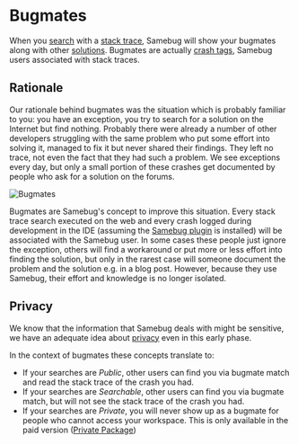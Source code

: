 # Bugmates

When you [search](/guide/search) with a [stack trace](/guide/stack-trace), Samebug will show your bugmates along with other [solutions](/guide/solution).
Bugmates are actually [crash tags](/guide/solution/rating-solutions), Samebug users associated with stack traces.

## Rationale

Our rationale behind bugmates was the situation which is probably familiar to you: you have an exception,
you try to search for a solution on the Internet but find nothing. Probably there were already a number of other
developers struggling with the same problem who put some effort into solving it, managed to fix it but never
shared their findings. They left no trace, not even the fact that they had such a problem. We see exceptions
every day, but only a small portion of these crashes get documented by people who ask for a solution
on the forums.

![Bugmates](https://samebug.io/static/images/docs/bugmates.png)

Bugmates are Samebug's concept to improve this situation. Every stack trace search executed
on the web and every crash logged during development in the IDE (assuming the [Samebug plugin](/guide/integration/intellij-idea/install)
is installed) will be associated with the Samebug user. In some cases these people just ignore
the exception, others will find a workaround or put more or less effort into finding the solution,
but only in the rarest case will someone document the problem and the solution e.g. in a blog post.
However, because they use Samebug, their effort and knowledge is no longer isolated.

## Privacy

We know that the information that Samebug deals with might be sensitive, we have an
adequate idea about [privacy](/guide/privacy) even in this early phase.

In the context of bugmates these concepts translate to:

- If your searches are *Public*, other users can find you via bugmate match and read the stack trace of the crash you had.
- If your searches are *Searchable*, other users can find you via bugmate match, but will not see the stack trace of the crash you had.
- If your searches are *Private*, you will never show up as a bugmate for people who cannot access your workspace. This is only available in the paid version ([Private Package](/pricing))
